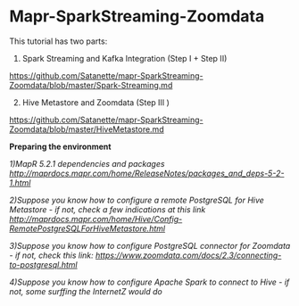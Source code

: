 # Mapr-SparkStreaming-Zoomdata



This tutorial has two parts:

1)  Spark Streaming and Kafka Integration (Step I + Step II)

https://github.com/Satanette/mapr-SparkStreaming-Zoomdata/blob/master/Spark-Streaming.md 

2)  Hive Metastore and Zoomdata (Step III )

https://github.com/Satanette/mapr-SparkStreaming-Zoomdata/blob/master/HiveMetastore.md



<b>Preparing the environment</b>

<i> 1)MapR 5.2.1 dependencies and packages http://maprdocs.mapr.com/home/ReleaseNotes/packages_and_deps-5-2-1.html </i>

<i> 2)Suppose you know how to configure a remote PostgreSQL for Hive Metastore - if not, check a few indications at this link http://maprdocs.mapr.com/home/Hive/Config-RemotePostgreSQLForHiveMetastore.html </i>

<i> 3)Suppose you know how to configure PostgreSQL connector for Zoomdata - if not, check this link: 
https://www.zoomdata.com/docs/2.3/connecting-to-postgresql.html </i>

<i> 4)Suppose you know how to configure Apache Spark to connect to Hive - if not, some surffing the InternetZ would do </i> 
